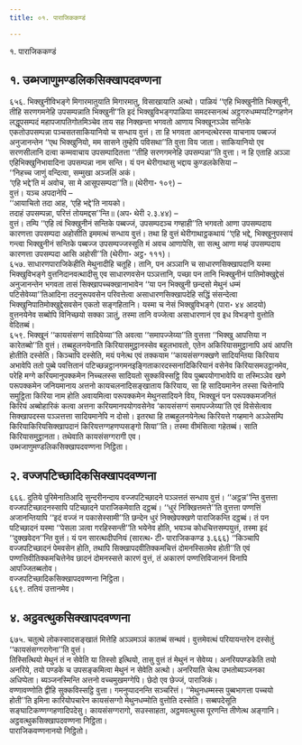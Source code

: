 ```yaml
---
title: ०१. पाराजिककण्डं

---
```

१. पाराजिककण्डं  


## १. उब्भजाणुमण्डलिकसिक्खापदवण्णना

६५६. भिक्खुनीविभङ्गे मिगारमातुयाति मिगारमातु, विसाखायाति अत्थो। पाळियं ‘‘एहि भिक्खुनीति भिक्खुनी, तीहि सरणगमनेहि उपसम्पन्नाति भिक्खुनी’’ति इदं भिक्खुविभङ्गपाळिया समदस्सनत्थं अट्ठगरुधम्मप्पटिग्गहणेन लद्धूपसम्पदं महापजापतिगोतमिञ्चेव ताय सह निक्खन्ता भगवतो आणाय भिक्खूनञ्ञेव सन्तिके एकतोउपसम्पन्ना पञ्चसतसाकियानियो च सन्धाय वुत्तं। ता हि भगवता आनन्दत्थेरस्स याचनाय पब्बज्जं अनुजानन्तेन ‘‘एथ भिक्खुनियो, मम सासने तुम्हेपि पविसथा’’ति वुत्ता विय जाता। साकियानियो एव सरणसीलानि दत्वा कम्मवाचाय उपसम्पादितत्ता ‘‘तीहि सरणगमनेहि उपसम्पन्ना’’ति वुत्ता। न हि एताहि अञ्ञा एहिभिक्खुनिभावादिना उपसम्पन्ना नाम सन्ति। यं पन थेरीगाथासु भद्दाय कुण्डलकेसिया –  
‘‘निहच्च जाणुं वन्दित्वा, सम्मुखा अञ्जलिं अकं।  
‘एहि भद्दे’ति मं अवोच, सा मे आसूपसम्पदा’’ति॥ (थेरीगा॰ १०९) –  
वुत्तं। यञ्च अपदानेपि –  
‘‘आयाचितो तदा आह, ‘एहि भद्दे’ति नायको।  
तदाहं उपसम्पन्ना, परित्तं तोयमद्दस’’न्ति॥ (अप॰ थेरी २.३.४४) –  
वुत्तं। तम्पि ‘‘एहि त्वं भिक्खुनीनं सन्तिके पब्बज्जं, उपसम्पदञ्च गण्हाही’’ति भगवतो आणा उपसम्पदाय कारणत्ता उपसम्पदा अहोसीति इममत्थं सन्धाय वुत्तं। तथा हि वुत्तं थेरीगाथाट्ठकथायं ‘‘एहि भद्दे, भिक्खुनुपस्सयं गन्त्वा भिक्खुनीनं सन्तिके पब्बज्ज उपसम्पज्जस्सूति मं अवच आणापेसि, सा सत्थु आणा मय्हं उपसम्पदाय कारणत्ता उपसम्पदा आसि अहोसी’’ति (थेरीगा॰ अट्ठ॰ १११)।  
६५७. साधारणपाराजिकेहीति मेथुनादीहि चतूहि। तानि, पन अञ्ञानि च साधारणसिक्खापदानि यस्मा भिक्खुविभङ्गे वुत्तनिदानवत्थादीसु एव साधारणवसेन पञ्ञत्तानि, पच्छा पन तानि भिक्खुनीनं पातिमोक्खुद्देसं अनुजानन्तेन भगवता तासं सिक्खापच्चक्खानाभावेन ‘‘या पन भिक्खुनी छन्दसो मेथुनं धम्मं पटिसेवेय्या’’तिआदिना तदनुरूपवसेन परिवत्तेत्वा असाधारणसिक्खापदेहि सद्धिं संसन्देत्वा भिक्खुनिपातिमोक्खुद्देसवसेन एकतो सङ्गहितानि। यस्मा च नेसं भिक्खुविभङ्गे (पारा॰ ४४ आदयो) वुत्तनयेनेव सब्बोपि विनिच्छयो सक्का ञातुं, तस्मा तानि वज्जेत्वा असाधारणानं एव इध विभङ्गो वुत्तोति वेदितब्बं।  
६५९. भिक्खूनं ‘‘कायसंसग्गं सादियेय्या’’ति अवत्वा ‘‘समापज्जेय्या’’ति वुत्तत्ता ‘‘भिक्खु आपत्तिया न कारेतब्बो’’ति वुत्तं। तब्बहुलनयेनाति किरियासमुट्ठानस्सेव बहुलभावतो, एतेन अकिरियासमुट्ठानापि अयं आपत्ति होतीति दस्सेति। किञ्चापि दस्सेति, मयं पनेत्थ एवं तक्कयाम ‘‘कायसंसग्गक्खणे सादियन्तिया किरियाय अभावेपि ततो पुब्बे पवत्तितानं पटिच्छन्नट्ठानगमनइङ्गिताकारदस्सनादिकिरियानं वसेनेव किरियासमउट्ठानमेव, परेहि मग्गे करियमानुपक्कमेन निच्चलस्स सादियतो सुक्कविस्सट्ठि विय पुब्बपयोगाभावेपि वा तस्मिञ्ञेव खणे परूपक्कमेन जनियमानाय अत्तनो कायचलनादिसङ्खाताय किरियाय, सा हि सादियमानेन तस्सा चित्तेनापि समुट्ठिता किरिया नाम होति अवायमित्वा परूपक्कमेन मेथुनसादियने विय, भिक्खूनं पन परूपक्कमजनितं किरियं अब्बोहारिकं कत्वा अत्तना करियमानपयोगवसेनेव ‘कायसंसग्गं समापज्जेय्या’ति एवं विसेसेत्वाव सिक्खापदस्स पञ्ञत्तत्ता सादियमानेपि न दोसो। इतरथा हि तब्बहुलनयेनेत्थ किरियत्ते गय्हमाने अञ्ञेसम्पि किरियाकिरियसिक्खापदानं किरियत्तग्गहणप्पसङ्गो सिया’’ति। तस्मा वीमंसित्वा गहेतब्बं। साति किरियासमुट्ठानता। तथेवाति कायसंसग्गरागी एव।  
उब्भजाणुमण्डलिकसिक्खापदवण्णना निट्ठिता।  


## २. वज्जपटिच्छादिकसिक्खापदवण्णना

६६६. दुतिये पुरिमेनातिआदि सुन्दरीनन्दाय वज्जपटिच्छादने पञ्ञत्ततं सन्धाय वुत्तं। ‘‘अट्ठन्न’’न्ति वुत्तत्ता वज्जपटिच्छादनस्सापि पटिच्छादने पाराजिकमेवाति दट्ठब्बं। ‘‘धुरं निक्खित्तमत्ते’’ति वुत्तत्ता पण्णत्तिं अजानन्तियापि ‘‘इदं वज्जं न पकासेस्सामी’’ति छन्देन धुरं निक्खेपक्खणे पाराजिकन्ति दट्ठब्बं। तं पन पटिच्छादनं यस्मा ‘‘पेसला ञत्वा गरहिस्सन्ती’’ति भयेनेव होति, भयञ्च कोधचित्तसम्पयुत्तं, तस्मा इदं ‘‘दुक्खवेदन’’न्ति वुत्तं। यं पन सारत्थदीपनियं (सारत्थ॰ टी॰ पाराजिककण्ड ३.६६६) ‘‘किञ्चापि वज्जपटिच्छादनं पेमवसेन होति, तथापि सिक्खापदवीतिक्कमचित्तं दोमनस्सितमेव होती’’ति एवं पण्णत्तिवीतिक्कमचित्तेनेव छादनं दोमनस्सत्ते कारणं वुत्तं, तं अकारणं पण्णत्तिविजाननं विनापि आपज्जितब्बतोव।  
वज्जपटिच्छादिकसिक्खापदवण्णना निट्ठिता।  
६६९. ततियं उत्तानमेव।  


## ४. अट्ठवत्थुकसिक्खापदवण्णना

६७५. चतुत्थे लोकस्सादसङ्खातं मित्तेहि अञ्ञमञ्ञं कातब्बं सन्थवं। वुत्तमेवत्थं परियायन्तरेन दस्सेतुं ‘‘कायसंसग्गरागेना’’ति वुत्तं।  
तिस्सित्थियो मेथुनं तं न सेवेति या तिस्सो इत्थियो, तासु वुत्तं तं मेथुनं न सेवेय्य। अनरियपण्डकेति तयो अनरिये, तयो पण्डके च उपसङ्कमित्वा मेथुनं न सेवेति अत्थो। अनरियाति चेत्थ उभतोब्यञ्जनका अधिप्पेता। ब्यञ्जनस्मिन्ति अत्तनो वच्चमुखमग्गेपि। छेदो एव छेज्जं, पाराजिकं।  
वण्णावण्णोति द्वीहि सुक्कविस्सट्ठि वुत्ता। गमनुप्पादनन्ति सञ्चरित्तं। ‘‘मेथुनधम्मस्स पुब्बभागत्ता पच्चयो होती’’ति इमिना कारियोपचारेन कायसंसग्गो मेथुनधम्मोति वुत्तोति दस्सेति। सब्बपदेसूति सङ्घाटिकण्णग्गहणादिपदेसु। कायसंसग्गरागो, सउस्साहता, अट्ठमवत्थुस्स पूरणन्ति तीणेत्थ अङ्गानि।  
अट्ठवत्थुकसिक्खापदवण्णना निट्ठिता।  
पाराजिकवण्णनानयो निट्ठितो।  